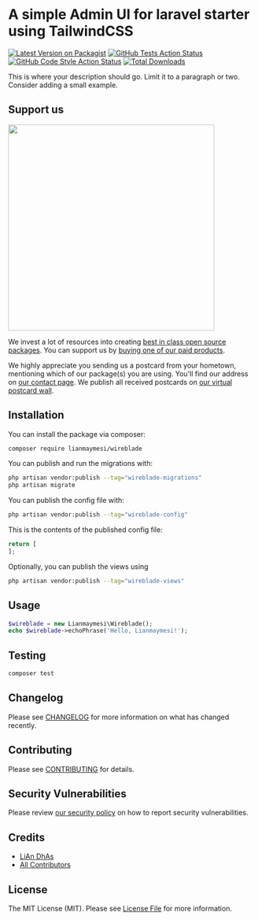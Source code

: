 # A simple Admin UI for laravel starter using TailwindCSS

[![Latest Version on Packagist](https://img.shields.io/packagist/v/lianmaymesi/wireblade.svg?style=flat-square)](https://packagist.org/packages/lianmaymesi/wireblade)
[![GitHub Tests Action Status](https://img.shields.io/github/workflow/status/lianmaymesi/wireblade/run-tests?label=tests)](https://github.com/lianmaymesi/wireblade/actions?query=workflow%3Arun-tests+branch%3Amain)
[![GitHub Code Style Action Status](https://img.shields.io/github/workflow/status/lianmaymesi/wireblade/Check%20&%20fix%20styling?label=code%20style)](https://github.com/lianmaymesi/wireblade/actions?query=workflow%3A"Check+%26+fix+styling"+branch%3Amain)
[![Total Downloads](https://img.shields.io/packagist/dt/lianmaymesi/wireblade.svg?style=flat-square)](https://packagist.org/packages/lianmaymesi/wireblade)

This is where your description should go. Limit it to a paragraph or two. Consider adding a small example.

## Support us

[<img src="https://github-ads.s3.eu-central-1.amazonaws.com/wireblade.jpg?t=1" width="419px" />](https://spatie.be/github-ad-click/wireblade)

We invest a lot of resources into creating [best in class open source packages](https://spatie.be/open-source). You can support us by [buying one of our paid products](https://spatie.be/open-source/support-us).

We highly appreciate you sending us a postcard from your hometown, mentioning which of our package(s) you are using. You'll find our address on [our contact page](https://spatie.be/about-us). We publish all received postcards on [our virtual postcard wall](https://spatie.be/open-source/postcards).

## Installation

You can install the package via composer:

```bash
composer require lianmaymesi/wireblade
```

You can publish and run the migrations with:

```bash
php artisan vendor:publish --tag="wireblade-migrations"
php artisan migrate
```

You can publish the config file with:

```bash
php artisan vendor:publish --tag="wireblade-config"
```

This is the contents of the published config file:

```php
return [
];
```

Optionally, you can publish the views using

```bash
php artisan vendor:publish --tag="wireblade-views"
```

## Usage

```php
$wireblade = new Lianmaymesi\Wireblade();
echo $wireblade->echoPhrase('Hello, Lianmaymesi!');
```

## Testing

```bash
composer test
```

## Changelog

Please see [CHANGELOG](CHANGELOG.md) for more information on what has changed recently.

## Contributing

Please see [CONTRIBUTING](.github/CONTRIBUTING.md) for details.

## Security Vulnerabilities

Please review [our security policy](../../security/policy) on how to report security vulnerabilities.

## Credits

- [LiAn DhAs](https://github.com/lianmaymesi)
- [All Contributors](../../contributors)

## License

The MIT License (MIT). Please see [License File](LICENSE.md) for more information.
